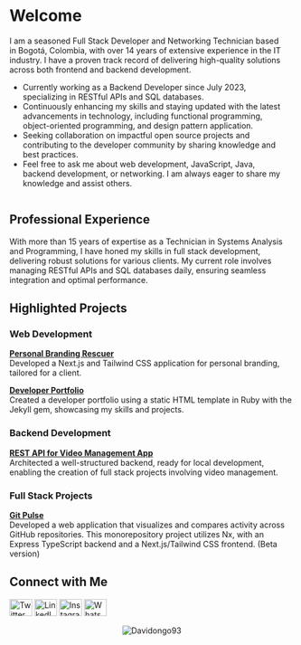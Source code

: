 <div style="display: flex; justify-content: space-between; align-items: flex-start;">
  <div style="flex: 1; padding-right: 20px;">
    <h1>Welcome</h1>
    <p>
      I am a seasoned Full Stack Developer and Networking Technician based in Bogotá, Colombia, with over 14 years of extensive experience in the IT industry. I have a proven track record of delivering high-quality solutions across both frontend and backend development.
    </p>
    <ul>
      <li>Currently working as a Backend Developer since July 2023, specializing in RESTful APIs and SQL databases.</li>
      <li>Continuously enhancing my skills and staying updated with the latest advancements in technology, including functional programming, object-oriented programming, and design pattern application.</li>
      <li>Seeking collaboration on impactful open source projects and contributing to the developer community by sharing knowledge and best practices.</li>
      <li>Feel free to ask me about web development, JavaScript, Java, backend development, or networking. I am always eager to share my knowledge and assist others.</li>
    </ul>
  </div>
</div>

<h2>Professional Experience</h2>
<p>
  With more than 15 years of expertise as a Technician in Systems Analysis and Programming, I have honed my skills in full stack development, delivering robust solutions for various clients. My current role involves managing RESTful APIs and SQL databases daily, ensuring seamless integration and optimal performance.
</p>

<h2>Highlighted Projects</h2>

<h3>Web Development</h3>
<p>
  <a href="https://rescatista.vercel.app/" target="_blank"><strong>Personal Branding Rescuer</strong></a><br />
  Developed a Next.js and Tailwind CSS application for personal branding, tailored for a client.
</p>
<p>
  <a href="https://davidongo93.github.io/" target="_blank"><strong>Developer Portfolio</strong></a><br />
  Created a developer portfolio using a static HTML template in Ruby with the Jekyll gem, showcasing my skills and projects.
</p>

<h3>Backend Development</h3>
<p>
  <a href="https://github.com/Davidongo93/videoapp-API-challenge" target="_blank"><strong>REST API for Video Management App</strong></a><br />
  Architected a well-structured backend, ready for local development, enabling the creation of full stack projects involving video management.
</p>

<h3>Full Stack Projects</h3>
<p>
  <a href="https://github.com/Davidongo93/git-pulse" target="_blank"><strong>Git Pulse</strong></a><br />
  Developed a web application that visualizes and compares activity across GitHub repositories. This monorepository project utilizes Nx, with an Express TypeScript backend and a Next.js/Tailwind CSS frontend. (Beta version)
</p>

<h2>Connect with Me</h2>
<p>
  <a href="https://twitter.com/domirandar" target="_blank"><img src="https://raw.githubusercontent.com/rahuldkjain/github-profile-readme-generator/master/src/images/icons/Social/twitter.svg" alt="Twitter" height="30" width="40" /></a>
  <a href="https://linkedin.com/in/david-orlando-miranda-roa-7239b0264/" target="_blank"><img src="https://raw.githubusercontent.com/rahuldkjain/github-profile-readme-generator/master/src/images/icons/Social/linked-in-alt.svg" alt="LinkedIn" height="30" width="40" /></a>
  <a href="https://instagram.com/davegoes2rock" target="_blank"><img src="https://raw.githubusercontent.com/rahuldkjain/github-profile-readme-generator/master/src/images/icons/Social/instagram.svg" alt="Instagram" height="30" width="40" /></a>
  <a href="https://wa.me/573015740156" target="_blank"><img src="https://raw.githubusercontent.com/rahuldkjain/github-profile-readme-generator/master/src/images/icons/Social/whatsapp.svg" alt="WhatsApp" height="30" width="40" /></a>
</p>

<p align="center">
  <img src="https://komarev.com/ghpvc/?username=Davidongo93&label=Profile%20views&color=f953ab&style=flat" alt="Davidongo93" />
</p>
